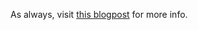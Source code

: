 As always, visit [this blogpost](tokiesan.github.io/blogposts/latexFullOfShitButBeautiful.html) for more info.
